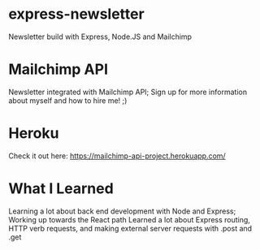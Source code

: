 # express-newsletter
Newsletter build with Express, Node.JS and Mailchimp

# Mailchimp API
Newsletter integrated with Mailchimp API;
Sign up for more information about myself and how to hire me! ;)

# Heroku
Check it out here:
https://mailchimp-api-project.herokuapp.com/

# What I Learned
Learning a lot about back end development with Node and Express;
Working up towards the React path
Learned a lot about Express routing, HTTP verb requests, and making external server requests with .post and .get
